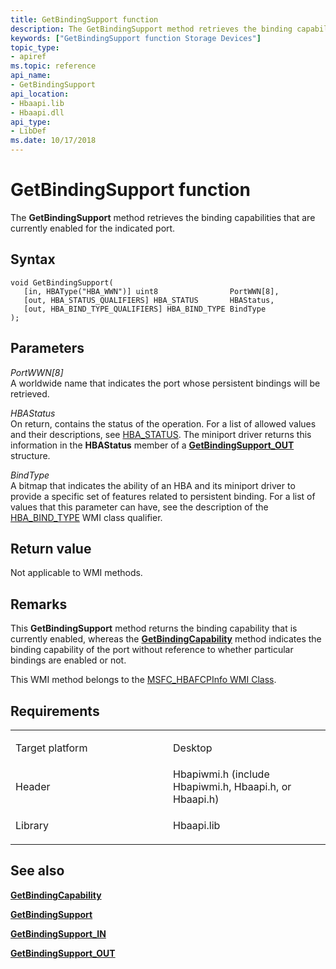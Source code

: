 ```yaml
---
title: GetBindingSupport function
description: The GetBindingSupport method retrieves the binding capabilities that are currently enabled for the indicated port.
keywords: ["GetBindingSupport function Storage Devices"]
topic_type:
- apiref
ms.topic: reference
api_name:
- GetBindingSupport
api_location:
- Hbaapi.lib
- Hbaapi.dll
api_type:
- LibDef
ms.date: 10/17/2018
---
```


# GetBindingSupport function


The **GetBindingSupport** method retrieves the binding capabilities that are currently enabled for the indicated port.

## Syntax

```ManagedCPlusPlus
void GetBindingSupport(
   [in, HBAType("HBA_WWN")] uint8                PortWWN[8],
   [out, HBA_STATUS_QUALIFIERS] HBA_STATUS       HBAStatus,
   [out, HBA_BIND_TYPE_QUALIFIERS] HBA_BIND_TYPE BindType
);
```

## Parameters

*PortWWN\[8\]*   
A worldwide name that indicates the port whose persistent bindings will be retrieved.

*HBAStatus*   
On return, contains the status of the operation. For a list of allowed values and their descriptions, see [HBA\_STATUS](hba-status.md). The miniport driver returns this information in the **HBAStatus** member of a [**GetBindingSupport\_OUT**](/windows-hardware/drivers/ddi/hbapiwmi/ns-hbapiwmi-_getbindingsupport_out) structure.

*BindType*   
A bitmap that indicates the ability of an HBA and its miniport driver to provide a specific set of features related to persistent binding. For a list of values that this parameter can have, see the description of the [HBA\_BIND\_TYPE](hba-bind-type.md) WMI class qualifier.

## Return value

Not applicable to WMI methods.

## Remarks

This **GetBindingSupport** method returns the binding capability that is currently enabled, whereas the [**GetBindingCapability**](getbindingcapability.md) method indicates the binding capability of the port without reference to whether particular bindings are enabled or not.

This WMI method belongs to the [MSFC\_HBAFCPInfo WMI Class](msfc-hbafcpinfo-wmi-class.md).

## Requirements

<table>
<colgroup>
<col width="50%" />
<col width="50%" />
</colgroup>
<tbody>
<tr class="odd">
<td align="left"><p>Target platform</p></td>
<td align="left">Desktop</td>
</tr>
<tr class="even">
<td align="left"><p>Header</p></td>
<td align="left">Hbapiwmi.h (include Hbapiwmi.h, Hbaapi.h, or Hbaapi.h)</td>
</tr>
<tr class="odd">
<td align="left"><p>Library</p></td>
<td align="left">Hbaapi.lib</td>
</tr>
</tbody>
</table>

## <span id="see_also"></span>See also


[**GetBindingCapability**](getbindingcapability.md)

[**GetBindingSupport**](getbindingsupport.md)

[**GetBindingSupport\_IN**](/windows-hardware/drivers/ddi/hbapiwmi/ns-hbapiwmi-_getbindingsupport_in)

[**GetBindingSupport\_OUT**](/windows-hardware/drivers/ddi/hbapiwmi/ns-hbapiwmi-_getbindingsupport_out)

 


